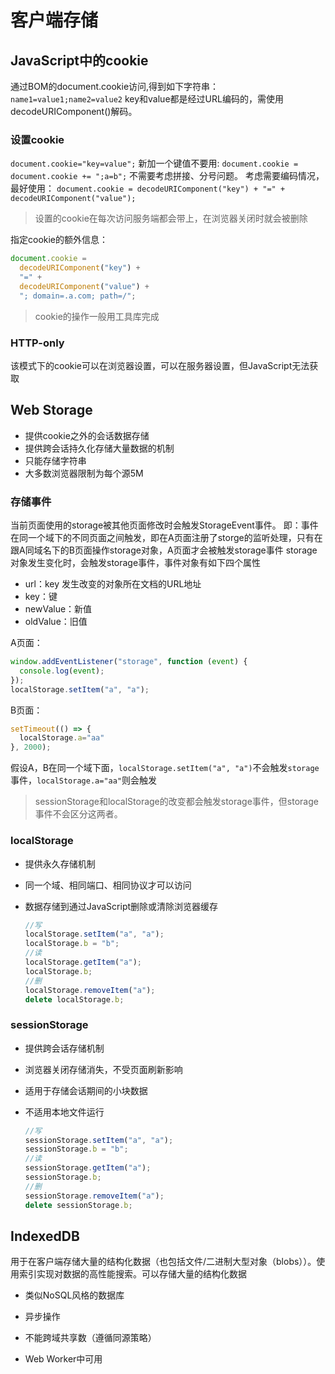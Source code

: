 # 客户端存储

## JavaScript中的cookie

通过BOM的document.cookie访问,得到如下字符串：
`name1=value1;name2=value2`
key和value都是经过URL编码的，需使用decodeURIComponent()解码。

### 设置cookie

`document.cookie="key=value";`
新加一个键值不要用:
`document.cookie = document.cookie += ";a=b";`
不需要考虑拼接、分号问题。
考虑需要编码情况，最好使用：
`document.cookie = decodeURIComponent("key") + "=" + decodeURIComponent("value");`

> 设置的cookie在每次访问服务端都会带上，在浏览器关闭时就会被删除

指定cookie的额外信息：

```javascript
document.cookie =
  decodeURIComponent("key") +
  "=" +
  decodeURIComponent("value") +
  "; domain=.a.com; path=/";
```

> cookie的操作一般用工具库完成

### HTTP-only

该模式下的cookie可以在浏览器设置，可以在服务器设置，但JavaScript无法获取

## Web Storage

- 提供cookie之外的会话数据存储
- 提供跨会话持久化存储大量数据的机制
- 只能存储字符串
- 大多数浏览器限制为每个源5M

### 存储事件

当前页面使用的storage被其他页面修改时会触发StorageEvent事件。
即：事件在同一个域下的不同页面之间触发，即在A页面注册了storge的监听处理，只有在跟A同域名下的B页面操作storage对象，A页面才会被触发storage事件
storage对象发生变化时，会触发storage事件，事件对象有如下四个属性

- url：key 发生改变的对象所在文档的URL地址
- key：键
- newValue：新值
- oldValue：旧值

A页面：

```javascript
window.addEventListener("storage", function (event) {
  console.log(event);
});
localStorage.setItem("a", "a");
```

B页面：

```javascript
setTimeout(() => {
  localStorage.a="aa"
}, 2000);
```

假设A，B在同一个域下面，`localStorage.setItem("a", "a")`不会触发`storage`事件，`localStorage.a="aa"`则会触发

> sessionStorage和localStorage的改变都会触发storage事件，但storage事件不会区分这两者。

### localStorage

- 提供永久存储机制

- 同一个域、相同端口、相同协议才可以访问

- 数据存储到通过JavaScript删除或清除浏览器缓存
  
  ```javascript
  //写
  localStorage.setItem("a", "a");
  localStorage.b = "b";
  //读
  localStorage.getItem("a");
  localStorage.b;
  //删
  localStorage.removeItem("a");
  delete localStorage.b;
  ```
  
### sessionStorage

- 提供跨会话存储机制

- 浏览器关闭存储消失，不受页面刷新影响

- 适用于存储会话期间的小块数据

- 不适用本地文件运行
  
  ```javascript
  //写
  sessionStorage.setItem("a", "a");
  sessionStorage.b = "b";
  //读
  sessionStorage.getItem("a");
  sessionStorage.b;
  //删
  sessionStorage.removeItem("a");
  delete sessionStorage.b;
  ```
  
## IndexedDB
  
  用于在客户端存储大量的结构化数据（也包括文件/二进制大型对象（blobs））。使用索引实现对数据的高性能搜索。可以存储大量的结构化数据

- 类似NoSQL风格的数据库

- 异步操作

- 不能跨域共享数（遵循同源策略）

- Web Worker中可用
